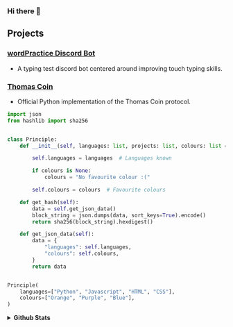 ### Hi there 👋

## Projects
### [wordPractice Discord Bot](https://top.gg/bot/743183681182498906)
- A typing test discord bot centered around improving touch typing skills. 

### [Thomas Coin](https://github.com/principle105/thomas-coin)
- Official Python implementation of the Thomas Coin protocol.


```py
import json
from hashlib import sha256


class Principle:
    def __init__(self, languages: list, projects: list, colours: list = None):

        self.languages = languages  # Languages known

        if colours is None:
            colours = "No favourite colour :("

        self.colours = colours  # Favourite colours

    def get_hash(self):
        data = self.get_json_data()
        block_string = json.dumps(data, sort_keys=True).encode()
        return sha256(block_string).hexdigest()

    def get_json_data(self):
        data = {
            "languages": self.languages,
            "colours": self.colours,
        }
        return data


Principle(
    languages=["Python", "Javascript", "HTML", "CSS"],
    colours=["Orange", "Purple", "Blue"],
)
```


<details>
  <summary><b>Github Stats</b></summary>

![Github Stats](https://github-readme-stats.vercel.app/api?username=principle105&count_private=true&theme=react&line_height=33)
![Top Languages](https://github-readme-stats.vercel.app/api/top-langs/?username=principle105&theme=react&hide=Tcl,C)
  [![GitHub Streak](http://github-readme-streak-stats.herokuapp.com?user=principle105&theme=react)](https://git.io/streak-stats)
</details>
